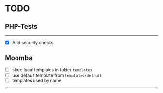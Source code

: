 # TODO

## PHP-Tests

---

- [x] Add security checks

## Moomba

- [ ] store local templates in folder `templates`
- [ ] use default template from `templates/default`
- [ ] templates used by name

---
